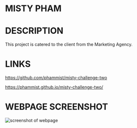 # MISTY PHAM

# DESCRIPTION

This project is catered to the client from the Marketing Agency.

# LINKS

https://github.com/phammist/misty-challenge-two

https://phammist.github.io/misty-challenge-two/

# WEBPAGE SCREENSHOT

<img src="./assets/images/HoriseonScreenShotPage.png" alt="screenshot of webpage"/>
